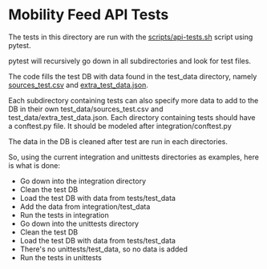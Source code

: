 # Mobility Feed API Tests

The tests in this directory are run with the [scripts/api-tests.sh](https://github.com/MobilityData/mobility-feed-api/blob/main/scripts/api-tests.sh) script using pytest.

pytest will recursively go down in all subdirectories and look for test files.

The code fills the test DB with data found in the test_data directory, namely [sources_test.csv](https://github.com/MobilityData/mobility-feed-api/blob/main/api/tests/test_data/sources_test.csv) and [extra_test_data.json](https://github.com/MobilityData/mobility-feed-api/blob/main/api/tests/test_data/extra_test_data.json).

Each subdirectory containing tests can also specify more data to add to the DB in their own test_data/sources_test.csv and test_data/extra_test_data.json.
Each directory containing tests should have a conftest.py file. It should be modeled after integration/conftest.py

The data in the DB is cleaned after test are run in each directories.

So, using the current integration and unittests directories as examples, here is what is done:

- Go down into the integration directory
- Clean the test DB
- Load the test DB with data from tests/test_data
- Add the data from integration/test_data
- Run the tests in integration
- Go down into the unittests directory
- Clean the test DB
- Load the test DB with data from tests/test_data
- There's no unittests/test_data, so no data is added
- Run the tests in unittests



